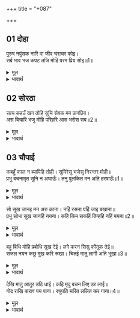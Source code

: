 +++
title = "+087"

+++


## 01 दोहा
पुरुष नपुंसक नारि वा जीव चराचर कोइ।  
सर्ब भाव भज कपट तजि मोहि परम प्रिय सोइ॥1॥  

<details><summary>मूल</summary>

पुरुष नपुंसक नारि वा जीव चराचर कोइ।  
सर्ब भाव भज कपट तजि मोहि परम प्रिय सोइ॥1॥  
</details>

<details><summary>भावार्थ</summary>

वह पुरुष हो, नपुंसक हो, स्त्री हो अथवा चर-अचर कोई भी जीव हो, कपट छोडकर जो भी सर्वभाव से मुझे भजता है, वही मुझे परम प्रिय है॥1॥  
</details>



## 02 सोरठा
सत्य कहउँ खग तोहि सुचि सेवक मम प्रानप्रिय।  
अस बिचारि भजु मोहि परिहरि आस भरोस सब॥2॥  

<details><summary>मूल</summary>

सत्य कहउँ खग तोहि सुचि सेवक मम प्रानप्रिय।  
अस बिचारि भजु मोहि परिहरि आस भरोस सब॥2॥  
</details>

<details><summary>भावार्थ</summary>

हे पक्षी! मैं तुझसे सत्य कहता हूँ, पवित्र (अनन्य एवं निष्काम) सेवक मुझे प्राणों के समान प्यारा है। ऐसा विचारकर सब आशा-भरोसा छोडकर मुझी को भज॥2॥  
</details>





## 03 चौपाई
कबहूँ काल न ब्यापिहि तोही। सुमिरेसु भजेसु निरन्तर मोही॥  
प्रभु बचनामृत सुनि न अघाऊँ। तनु पुलकित मन अति हरषाऊँ॥1॥  

<details><summary>मूल</summary>

कबहूँ काल न ब्यापिहि तोही। सुमिरेसु भजेसु निरन्तर मोही॥  
प्रभु बचनामृत सुनि न अघाऊँ। तनु पुलकित मन अति हरषाऊँ॥1॥  
</details>

<details><summary>भावार्थ</summary>

तुझे काल कभी नहीं व्यापेगा। निरन्तर मेरा स्मरण और भजन करते रहना। प्रभु के वचनामृत सुनकर मैं तृप्त नहीं होता था। मेरा शरीर पुलकित था और मन में मैं अत्यन्त ही हर्षित हो रहा था॥1॥  
</details>

सो सुख जानइ मन अरु काना। नहिं रसना पहिं जाइ बखाना॥  
प्रभु सोभा सुख जानहिं नयना। कहि किम सकहिं तिन्हहि नहिं बयना॥2॥  

<details><summary>मूल</summary>

सो सुख जानइ मन अरु काना। नहिं रसना पहिं जाइ बखाना॥  
प्रभु सोभा सुख जानहिं नयना। कहि किम सकहिं तिन्हहि नहिं बयना॥2॥  
</details>

<details><summary>भावार्थ</summary>

वह सुख मन और कान ही जानते हैं। जीभ से उसका बखान नहीं किया जा सकता। प्रभु की शोभा का वह सुख नेत्र ही जानते हैं। पर वे कह कैसे सकते हैं। उनके वाणी तो है नहीं॥2॥  
</details>

बहु बिधि मोहि प्रबोधि सुख देई। लगे करन सिसु कौतुक तेई॥  
सजल नयन कछु मुख करि रूखा। चितई मातु लागी अति भूखा॥3॥  

<details><summary>मूल</summary>

बहु बिधि मोहि प्रबोधि सुख देई। लगे करन सिसु कौतुक तेई॥  
सजल नयन कछु मुख करि रूखा। चितई मातु लागी अति भूखा॥3॥  
</details>

<details><summary>भावार्थ</summary>

मुझे बहुत प्रकार से भलीभाँति समझकर और सुख देकर प्रभु फिर वही बालकों के खेल करने लगे। नेत्रों में जल भरकर और मुख को कुछ रूखा (सा) बनाकर उन्होन्ने माता की ओर देखा- (और मुखाकृति तथा चितवन से माता को समझा दिया कि) बहुत भूख लगी है॥3॥  
</details>

देखि मातु आतुर उठि धाई। कहि मृदु बचन लिए उर लाई॥  
गोद राखि कराव पय पाना। रघुपति चरित ललित कर गाना॥4॥  

<details><summary>मूल</summary>

देखि मातु आतुर उठि धाई। कहि मृदु बचन लिए उर लाई॥  
गोद राखि कराव पय पाना। रघुपति चरित ललित कर गाना॥4॥  
</details>

<details><summary>भावार्थ</summary>

यह देखकर माता तुरन्त उठ दौडीं और कोमल वचन कहकर उन्होन्ने श्री रामजी को छाती से लगा लिया। वे गोद में लेकर उन्हें दूध पिलाने लगीं और श्री रघुनाथजी (उन्हीं) की ललित लीलाएँ गाने लगीं॥4॥  
</details>

